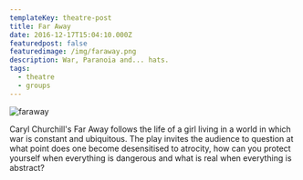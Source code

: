```yaml
---
templateKey: theatre-post
title: Far Away
date: 2016-12-17T15:04:10.000Z
featuredpost: false
featuredimage: /img/faraway.png
description: War, Paranoia and... hats.
tags:
  - theatre
  - groups
---
```

![faraway](/img/faraway.png)

Caryl Churchill's Far Away follows the life of a girl living in a world in which war is constant and ubiquitous. The play invites the audience to question at what point does one become desensitised to atrocity, how can you protect yourself when everything is dangerous and what is real when everything is abstract?
